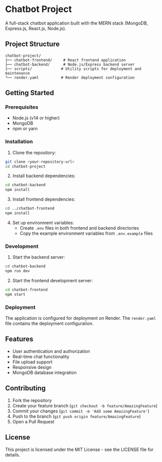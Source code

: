 # Chatbot Project

A full-stack chatbot application built with the MERN stack (MongoDB, Express.js, React.js, Node.js).

## Project Structure

```
chatbot-project/
├── chatbot-frontend/     # React frontend application
├── chatbot-backend/      # Node.js/Express backend server
├── scripts/             # Utility scripts for deployment and maintenance
└── render.yaml          # Render deployment configuration
```

## Getting Started

### Prerequisites

- Node.js (v14 or higher)
- MongoDB
- npm or yarn

### Installation

1. Clone the repository:
```bash
git clone <your-repository-url>
cd chatbot-project
```

2. Install backend dependencies:
```bash
cd chatbot-backend
npm install
```

3. Install frontend dependencies:
```bash
cd ../chatbot-frontend
npm install
```

4. Set up environment variables:
   - Create `.env` files in both frontend and backend directories
   - Copy the example environment variables from `.env.example` files

### Development

1. Start the backend server:
```bash
cd chatbot-backend
npm run dev
```

2. Start the frontend development server:
```bash
cd chatbot-frontend
npm start
```

### Deployment

The application is configured for deployment on Render. The `render.yaml` file contains the deployment configuration.

## Features

- User authentication and authorization
- Real-time chat functionality
- File upload support
- Responsive design
- MongoDB database integration

## Contributing

1. Fork the repository
2. Create your feature branch (`git checkout -b feature/AmazingFeature`)
3. Commit your changes (`git commit -m 'Add some AmazingFeature'`)
4. Push to the branch (`git push origin feature/AmazingFeature`)
5. Open a Pull Request

## License

This project is licensed under the MIT License - see the LICENSE file for details. 